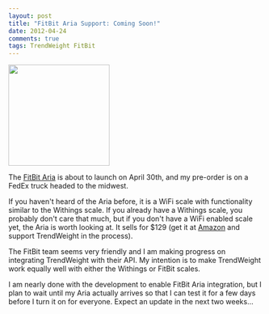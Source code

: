 ```yaml
---
layout: post
title: "FitBit Aria Support: Coming Soon!"
date: 2012-04-24
comments: true
tags: TrendWeight FitBit
---
```


<img class="float-right" src="/stuff/fitbit-aria.jpg" width="200" />

The [FitBit Aria](http://www.fitbit.com/product/aria) is about to launch on April 30th, and my pre-order is on a FedEx truck headed to the midwest.

If you haven't heard of the Aria before, it is a WiFi scale with functionality similar to the Withings scale.  If you already have a Withings scale, you probably don't care that much, but if you don't have a WiFi enabled scale yet, the Aria is worth looking at.  It sells for $129 (get it at [Amazon](http://amzn.com/B0077L8YFI?tag=trendweight-20) and support TrendWeight in the process).

The FitBit team seems very friendly and I am making progress on integrating TrendWeight with their API.  My intention is to make TrendWeight work equally well with either the Withings or FitBit scales. 

I am nearly done with the development to enable FitBit Aria integration, but I plan to wait until my Aria actually arrives so that I can test it for a few days before I turn it on for everyone.  Expect an update in the next two weeks...